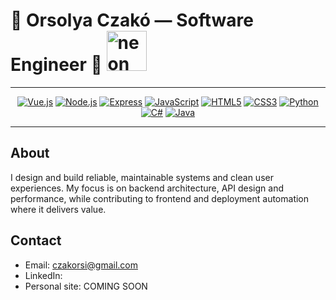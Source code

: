 # 👾 Orsolya Czakó — Software Engineer 👾 <img src="https://media1.giphy.com/media/v1.Y2lkPTc5MGI3NjExYjZncm40NXJvd2UzY3c0OXpiankxMGR4NmUyemgxZzh1ZHkzejZrNiZlcD12MV9pbnRlcm5hbF9naWZfYnlfaWQmY3Q9cw/YrTXcn2uKFbJvVvJgY/giphy.gif" alt="neon gif" width="64" />

---

<div align="center">

[![Vue.js](https://img.shields.io/badge/Vue.js-35495E?style=for-the-badge&logo=vuedotjs&logoColor=4FC08D)](https://vuejs.org)
[![Node.js](https://img.shields.io/badge/Node.js-43853d?style=for-the-badge&logo=node.js&logoColor=white)](https://nodejs.org)
[![Express](https://img.shields.io/badge/Express-000000?style=for-the-badge&logo=express&logoColor=white)](https://expressjs.com)
[![JavaScript](https://img.shields.io/badge/JavaScript-F7DF1E?style=for-the-badge&logo=javascript&logoColor=black)](https://developer.mozilla.org/en-US/docs/Web/JavaScript)
[![HTML5](https://img.shields.io/badge/HTML5-E34F26?style=for-the-badge&logo=html5&logoColor=white)](https://developer.mozilla.org/en-US/docs/Web/HTML)
[![CSS3](https://img.shields.io/badge/CSS3-1572B6?style=for-the-badge&logo=css3&logoColor=white)](https://developer.mozilla.org/en-US/docs/Web/CSS)
[![Python](https://img.shields.io/badge/Python-3776AB?style=for-the-badge&logo=python&logoColor=white)](https://www.python.org)
[![C#](https://img.shields.io/badge/C%23-239120?style=for-the-badge&logo=c-sharp&logoColor=white)](https://docs.microsoft.com/dotnet/csharp/)
[![Java](https://img.shields.io/badge/Java-007396?style=for-the-badge&logo=java&logoColor=white)](https://www.oracle.com/java/)

</div>

---

## About
I design and build reliable, maintainable systems and clean user experiences. My focus is on backend architecture, API design and performance, while contributing to frontend and deployment automation where it delivers value.

## Contact
- Email: czakorsi@gmail.com
- LinkedIn: 
- Personal site: COMING SOON


